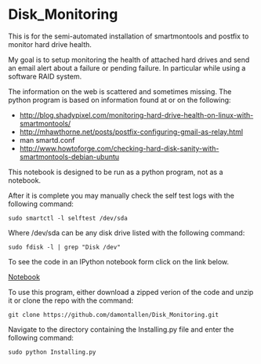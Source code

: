 Disk_Monitoring
===============

This is for the semi-automated installation of smartmontools and postfix to monitor hard drive health.

My goal is to setup monitoring the health of attached hard drives and send an email alert about a failure or pending failure.  In particular while using a software RAID system.

The information on the web is scattered and sometimes missing. The python program is based on information found at or on the following:

* http://blog.shadypixel.com/monitoring-hard-drive-health-on-linux-with-smartmontools/
* http://mhawthorne.net/posts/postfix-configuring-gmail-as-relay.html
* man smartd.conf
* http://www.howtoforge.com/checking-hard-disk-sanity-with-smartmontools-debian-ubuntu

This notebook is designed to be run as a python program, not as a notebook.

After it is complete you may manually check the self test logs with the following command:

    sudo smartctl -l selftest /dev/sda

Where /dev/sda can be any disk drive listed with the following command:

    sudo fdisk -l | grep "Disk /dev"

To see the code in an IPython notebook form click on the link below.

[Notebook](http://nbviewer.ipython.org/github/damontallen/Disk_Monitoring/blob/master/Installing.ipynb)

To use this program, either download a zipped verion of the code and unzip it or clone the repo with the command:
    
    git clone https://github.com/damontallen/Disk_Monitoring.git

Navigate to the directory containing the Installing.py file and enter the following command:

    sudo python Installing.py

